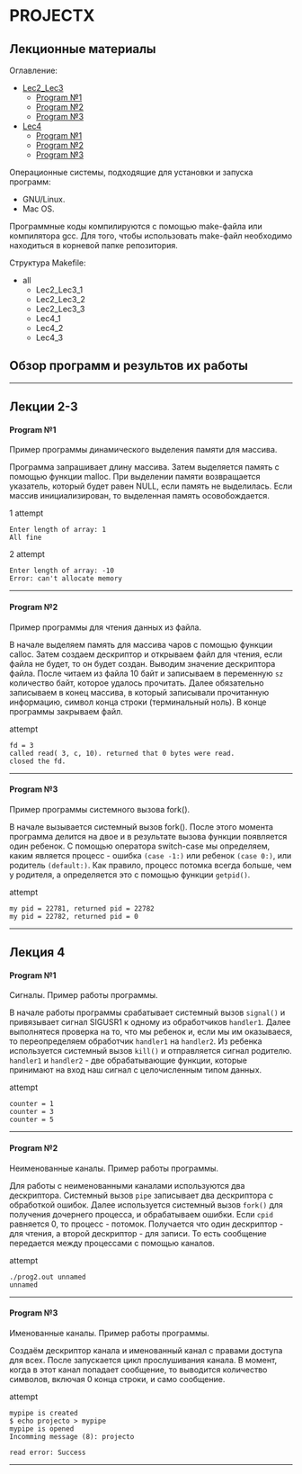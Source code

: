 # PROJECTX
## Лекционные материалы
Оглавление:
+ [Lec2_Lec3](#Lecture23)
   + [Program №1](#Program_№1)
   + [Program №2](#Program_№2)
   + [Program №3](#Program_№3)
+ [Lec4](#Lecture4)
   + [Program №1](#Program_№12)
   + [Program №2](#Program_№22)
   + [Program №3](#Program_№32)

Операционные системы, подходящие для установки и запуска программ:
- GNU/Linux.
- Mac OS.

Программные коды компилируются с помощью make-файла или компилятора gcc. Для того, чтобы использовать make-файл необходимо находиться в корневой папке репозитория.

Структура Makefile:
- all
  - Lec2_Lec3_1
  - Lec2_Lec3_2
  - Lec2_Lec3_3
  - Lec4_1
  - Lec4_2
  - Lec4_3

## Обзор программ и результов их работы
___
## <a name="Lecture23">Лекции 2-3</a>
#### <a name="Program_№1">Program №1</a>  
Пример программы динамического выделения памяти для массива.

Программа запрашивает длину массива. Затем выделяется память с помощью функции malloc. При выделении памяти возвращается указатель, который будет равен NULL, если память не выделилась. Если массив инициализирован, то выделенная память осовобождается.  

1 attempt
```
Enter length of array: 1  
All fine 
```
2 attempt
```
Enter length of array: -10  
Error: can't allocate memory 
```
___ 
#### <a name="Program_№2">Program №2</a>  
Пример программы для чтения данных из файла.  

В начале выделяем память для массива чаров с помощью функции calloc. Затем создаем дескриптор и открываем файл для чтения, если файла не будет, то он будет создан. Выводим значение дескриптора файла. После читаем из файла 10 байт и записываем в переменную `sz` количество байт, которое удалось прочитать. Далее обязательно записываем в конец массива, в который записывали прочитанную информацию, символ конца строки (терминальный ноль). В конце программы закрываем файл.  

attempt 
```
fd = 3  
called read( 3, c, 10). returned that 0 bytes were read.  
closed the fd.  
```
___
#### <a name="Program_№3">Program №3</a>  
Пример программы системного вызова fork().  

В начале вызывается системный вызов fork(). После этого момента программа делится на двое и в результате вызова функции появляется один ребенок. С помощью оператора switch-case мы определяем, каким является процесс - ошибка `(case -1:)` или ребенок `(case 0:)`, или родитель `(default:)`. Как правило, процесс потомка всегда больше, чем у родителя, а определяется это с помощью функции `getpid()`.

attempt 
```
my pid = 22781, returned pid = 22782
my pid = 22782, returned pid = 0
```
___
## <a name="Lecture4">Лекция 4</a>
#### <a name="Program_№12">Program №1</a>  
Сигналы. Пример работы программы.

В начале работы программы срабатывает системный вызов `signal()` и привязывает сигнал SIGUSR1 к одному из обработчиков `handler1`. Далее выполнятеся проверка на то, что мы ребенок и, если мы им оказываеся, то переопределяем обработчик `handler1` на `handler2`. Из ребенка используется системный вызов `kill()` и отправляется сигнал родителю. `handler1` и `handler2` - две обрабатывающие функции, которые принимают на вход наш сигнал с целочисленным типом данных.

attempt  
```
counter = 1  
counter = 3  
counter = 5  
```
___ 
#### <a name="Program_№22">Program №2</a>  
Неименованные каналы. Пример работы программы.

Для работы с неименованными каналами используются два дескриптора. Системный вызов `pipe` записывает два дескриптора с обработкой ошибок. Далее используется системный вызов `fork()` для получения дочернего процесса, и обрабатываем ошибки. Если `cpid` равняется 0, то процесс - потомок. Получается что один дескриптор - для чтения, а второй дескриптор - для записи. То есть сообщение передается между процессами с помощью каналов.

attempt 
```
./prog2.out unnamed
unnamed
```
___
#### <a name="Program_№32">Program №3</a>  
Именованные каналы. Пример работы программы.

Создаём дескриптор канала и именованный канал с правами доступа для всех. После запускается цикл прослушивания канала. В момент, когда в этот канал попадает сообщение, то выводится количество символов, включая 0 конца строки, и само сообщение.

attempt 
```
mypipe is created  
$ echo projecto > mypipe  
mypipe is opened  
Incomming message (8): projecto 
  
read error: Success  
```
___
